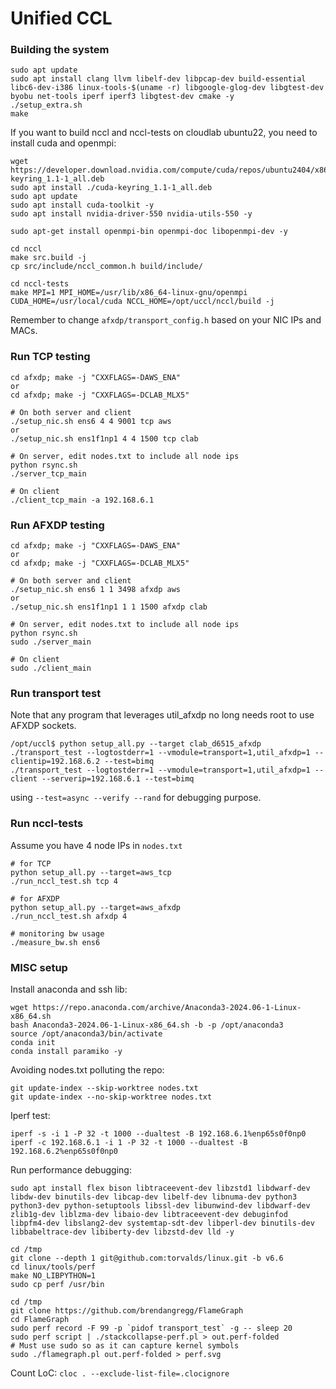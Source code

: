 # Unified CCL

### Building the system

```
sudo apt update
sudo apt install clang llvm libelf-dev libpcap-dev build-essential libc6-dev-i386 linux-tools-$(uname -r) libgoogle-glog-dev libgtest-dev byobu net-tools iperf iperf3 libgtest-dev cmake -y
./setup_extra.sh
make
```

If you want to build nccl and nccl-tests on cloudlab ubuntu22, you need to install cuda and openmpi: 
```
wget https://developer.download.nvidia.com/compute/cuda/repos/ubuntu2404/x86_64/cuda-keyring_1.1-1_all.deb
sudo apt install ./cuda-keyring_1.1-1_all.deb
sudo apt update
sudo apt install cuda-toolkit -y
sudo apt install nvidia-driver-550 nvidia-utils-550 -y

sudo apt-get install openmpi-bin openmpi-doc libopenmpi-dev -y

cd nccl
make src.build -j
cp src/include/nccl_common.h build/include/

cd nccl-tests
make MPI=1 MPI_HOME=/usr/lib/x86_64-linux-gnu/openmpi CUDA_HOME=/usr/local/cuda NCCL_HOME=/opt/uccl/nccl/build -j
```

Remember to change `afxdp/transport_config.h` based on your NIC IPs and MACs. 

### Run TCP testing

```
cd afxdp; make -j "CXXFLAGS=-DAWS_ENA"
or 
cd afxdp; make -j "CXXFLAGS=-DCLAB_MLX5"

# On both server and client
./setup_nic.sh ens6 4 4 9001 tcp aws
or
./setup_nic.sh ens1f1np1 4 4 1500 tcp clab

# On server, edit nodes.txt to include all node ips
python rsync.sh
./server_tcp_main

# On client
./client_tcp_main -a 192.168.6.1
```

### Run AFXDP testing

```
cd afxdp; make -j "CXXFLAGS=-DAWS_ENA"
or 
cd afxdp; make -j "CXXFLAGS=-DCLAB_MLX5"

# On both server and client
./setup_nic.sh ens6 1 1 3498 afxdp aws
or
./setup_nic.sh ens1f1np1 1 1 1500 afxdp clab

# On server, edit nodes.txt to include all node ips
python rsync.sh
sudo ./server_main

# On client
sudo ./client_main
```

### Run transport test

Note that any program that leverages util_afxdp no long needs root to use AFXDP sockets.

```
/opt/uccl$ python setup_all.py --target clab_d6515_afxdp
./transport_test --logtostderr=1 --vmodule=transport=1,util_afxdp=1 --clientip=192.168.6.2 --test=bimq
./transport_test --logtostderr=1 --vmodule=transport=1,util_afxdp=1 --client --serverip=192.168.6.1 --test=bimq
```

using `--test=async --verify --rand` for debugging purpose. 

### Run nccl-tests

Assume you have 4 node IPs in `nodes.txt`

```
# for TCP
python setup_all.py --target=aws_tcp
./run_nccl_test.sh tcp 4

# for AFXDP
python setup_all.py --target=aws_afxdp
./run_nccl_test.sh afxdp 4

# monitoring bw usage
./measure_bw.sh ens6
```

### MISC setup

Install anaconda and ssh lib: 
```
wget https://repo.anaconda.com/archive/Anaconda3-2024.06-1-Linux-x86_64.sh
bash Anaconda3-2024.06-1-Linux-x86_64.sh -b -p /opt/anaconda3
source /opt/anaconda3/bin/activate
conda init
conda install paramiko -y
```

Avoiding nodes.txt polluting the repo: 
```
git update-index --skip-worktree nodes.txt
git update-index --no-skip-worktree nodes.txt
```

Iperf test: 
```
iperf -s -i 1 -P 32 -t 1000 --dualtest -B 192.168.6.1%enp65s0f0np0
iperf -c 192.168.6.1 -i 1 -P 32 -t 1000 --dualtest -B 192.168.6.2%enp65s0f0np0
```

Run performance debugging:
```
sudo apt install flex bison libtraceevent-dev libzstd1 libdwarf-dev libdw-dev binutils-dev libcap-dev libelf-dev libnuma-dev python3 python3-dev python-setuptools libssl-dev libunwind-dev libdwarf-dev zlib1g-dev liblzma-dev libaio-dev libtraceevent-dev debuginfod libpfm4-dev libslang2-dev systemtap-sdt-dev libperl-dev binutils-dev libbabeltrace-dev libiberty-dev libzstd-dev lld -y

cd /tmp
git clone --depth 1 git@github.com:torvalds/linux.git -b v6.6
cd linux/tools/perf 
make NO_LIBPYTHON=1
sudo cp perf /usr/bin

cd /tmp
git clone https://github.com/brendangregg/FlameGraph
cd FlameGraph
sudo perf record -F 99 -p `pidof transport_test` -g -- sleep 20
sudo perf script | ./stackcollapse-perf.pl > out.perf-folded
# Must use sudo so as it can capture kernel symbols
sudo ./flamegraph.pl out.perf-folded > perf.svg
```

Count LoC: `cloc . --exclude-list-file=.clocignore`
